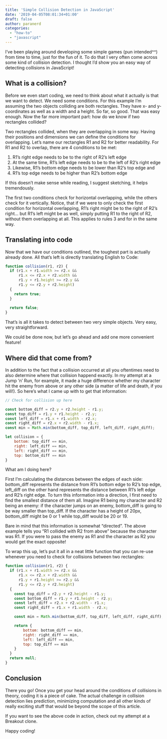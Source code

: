 ```yaml
---
title: 'Simple Collision Detection in JavaScript'
date: '2019-04-05T08:01:34+01:00'
draft: false
author: paranerd
categories: 
  - "how-to"
  - "javascript"
---
```


I’ve been playing around developing some simple games (pun intended^^) from time to time, just for the fun of it. To do that I very often come across some kind of collision detection. I thought I’d show you an easy way of detecting collisions in JavaScript!

## What is a collision?

Before we even start coding, we need to think about what it actually is that we want to detect. We need some conditions. For this example I’m assuming the two objects colliding are both rectangles. They have x- and y-coordinates as well as a width and a height. So far, so good. That was easy enough. Now the far more important part: how do we know if two rectangles collided?

Two rectangles collided, when they are overlapping in some way. Having their positions and dimensions we can define the conditions for overlapping. Let’s name our rectangles R1 and R2 for better readability. For R1 and R2 to overlap, there are 4 conditions to be met:

1. R1’s right edge needs to be to the right of R2’s left edge
2. At the same time, R1’s left edge needs to be to the left of R2’s right edge
3. Likewise, R1’s bottom edge needs to be lower than R2’s top edge and
4. R1’s top edge needs to be higher than R2’s bottom edge

If this doesn’t make sense while reading, I suggest sketching, it helps tremendously.

The first two conditions check for horizontal overlapping, while the others check for it vertically. Notice, that if we were to only check the first condition for horizontal overlapping, R1’s right might be to the right of R2’s right… but R1’s left might be as well, simply putting R1 to the right of R2, without them overlapping at all. This applies to rules 3 and for in the same way.

## Translating into code

Now that we have our conditions outlined, the toughest part is actually already done. All that’s left is directly translating English to Code:

```js { linenos=table }
function collision(r1, r2) {
  if (r1.x + r1.width >= r2.x &&
  	  r1.x <= r2.x + r2.width &&
	  r1.y + r1.height >= r2.y &&
  	  r1.y <= r2.y + r2.height)
  {
	return true;
  }
  
  return false;
}
```

That’s is all it takes to detect between two very simple objects. Very easy, very straightforward.

We could be done now, but let’s go ahead and add one more convenient feature!

## Where did that come from?

In addition to the fact that a collision occurred at all you oftentimes need to also determine where that collision happend exactly. In my attempt at a Jump ‘n’ Run, for example, it made a huge difference whether my character hit the enemy from above or any other side (a matter of life and death, if you will!). So here’s what I came up with to get that information:

```js { linenos=table }
// Check for collision up here

const bottom_diff = r2.y + r2.height - r1.y;
const top_diff = r1.y + r1.height - r2.y;
const left_diff = r1.x + r1.width - r2.x;
const right_diff = r2.x + r2.width - r1.x;
const min = Math.min(bottom_diff, top_diff, left_diff, right_diff);

let collision = {
	bottom: top_diff == min,
	right: left_diff == min,
	left: right_diff == min,
	top: bottom_diff == min
}
```

What am I doing here?

First I’m calculating the distances between the edges of each side: bottom_diff represents the distance from R1’s bottom edge to R2’s top edge, left_diff on the other hand represents the distance between R1’s left edge and R2’s right edge. To turn this information into a direction, I first need to find the smallest distance of them all. Imagine R1 being my character and R2 being an enemy: if the character jumps on an enemy, bottom_diff is going to be way smaller than top_diff. If the character has a height of 20px, bottom_diff might be 0 or 1 while top_diff would be 20 or 19.

Bare in mind that this information is somewhat “directed”. The above example tells you “R1 collided with R2 from above” because the character was R1. If you were to pass the enemy as R1 and the character as R2 you would get the exact opposite!

To wrap this up, let’s put it all in a neat little function that you can re-use whenever you need to check for collisions between two rectangles:

```js { linenos=table }
function collision(r1, r2) {
  if (r1.x + r1.width >= r2.x &&
  	  r1.x <= r2.x + r2.width &&
  	  r1.y + r1.height >= r2.y &&
  	  r1.y <= r2.y + r2.height)
  {
    const top_diff = r2.y + r2.height - r1.y;
    const bottom_diff = r1.y + r1.height - r2.y;
    const left_diff = r2.x + r2.width - r1.x;
    const right_diff = r1.x + r1.width - r2.x;

    const min = Math.min(bottom_diff, top_diff, left_diff, right_diff);

    return {
      	bottom: bottom_diff == min,
        right: right_diff == min,
        left: left_diff == min,
        top: top_diff == min
    }
  }
  return null;
}
```

## Conclusion

There you go! Once you get your head around the conditions of collisions in theory, coding it is a piece of cake. The actual challenge in collision detection lies prediction, minimizing computation and all other kinds of really exciting stuff that would be beyond the scope of this article.

If you want to see the above code in action, check out my attempt at a Breakout clone.

Happy coding!
